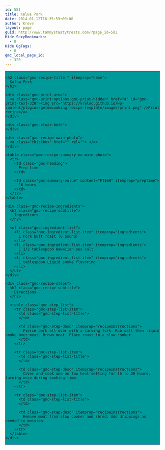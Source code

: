 ```yaml
---
id: 581
title: Kalua Pork
date: 2014-01-12T16:35:59+00:00
author: Krove
layout: page
guid: http://www.tammystastytreats.com/?page_id=581
Hide SexyBookmarks:
  - 0
Hide OgTags:
  - 0
gmc_local_page_id:
  - 320
---
```

<div id="recipes">
  <div class="gmc-recipe" id="gmc-print-320" itemscope itemtype="http://schema.org/Recipe" style="background-color:#009999; border-color:#58528f;border-style:solid;border-width:thin;">
    <meta property="og:site_name" content="https://kreloc.github.io" />
    
    <h2 class="gmc-recipe-title " itemprop="name">
      Kalua Pork
    </h2>
    
    <div class="gmc-print-area">
      <a class="gmc-print-options gmc-print-hidden" href="#" id="gmc-print-text-320"><img src="https://kreloc.github.io/wp-content/plugins/getmecooking-recipe-template/images/print.png" />Print recipe</a>
    </div>
    
    <div class="gmc-clear-both">
    </div>
    
    <div class="gmc-recipe-main-photo">
      <a class="thickbox" href="" rel=""> </a>
    </div>
    
    <table class="gmc-recipe-summary no-main-photo">
      <tr>
        <td class="gmc-heading">
          Prep time
        </td>
        
        <td class="gmc-summary-value" content="PT16H" itemprop="prepTime">
          16 hours
        </td>
      </tr>
    </table>
    
    <div class="gmc-recipe-ingredients">
      <h2 class="gmc-recipe-subtitle">
        Ingredients
      </h2>
      
      <ul class="gmc-ingredient-list">
        <li class="gmc-ingredient-list-item" itemprop="ingredients">
          1 Pork butt roast (6 pound)
        </li>
        <li class="gmc-ingredient-list-item" itemprop="ingredients">
          1 1/2 tablespoon Hawaiian sea salt
        </li>
        <li class="gmc-ingredient-list-item" itemprop="ingredients">
          1 tablespoon Liquid smoke flavoring
        </li>
      </ul>
    </div>
    
    <div class="gmc-recipe-steps">
      <h2 class="gmc-recipe-subtitle">
        Directions
      </h2>
      
      <table class="gmc-step-list">
        <tr class="gmc-step-list-item">
          <td class="gmc-step-list-title">
          </td>
          
          <td class="gmc-step-desc" itemprop="recipeInstructions">
            Pierce pork all over with a carving fork. Rub salt then liquid smoke over meat. Brown meat. Place roast in a slow cooker.
          </td>
        </tr>
        
        <tr class="gmc-step-list-item">
          <td class="gmc-step-list-title">
          </td>
          
          <td class="gmc-step-desc" itemprop="recipeInstructions">
            Cover and cook and on low heat setting for 16 to 20 hours, turning once during cooking time.
          </td>
        </tr>
        
        <tr class="gmc-step-list-item">
          <td class="gmc-step-list-title">
          </td>
          
          <td class="gmc-step-desc" itemprop="recipeInstructions">
            Remove meat from slow cooker and shred. Add drippings as needed to moisten.
          </td>
        </tr>
      </table>
    </div>
  </div>
</div>